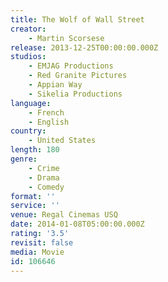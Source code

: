```yaml
---
title: The Wolf of Wall Street
creator:
    - Martin Scorsese
release: 2013-12-25T00:00:00.000Z
studios:
    - EMJAG Productions
    - Red Granite Pictures
    - Appian Way
    - Sikelia Productions
language:
    - French
    - English
country:
    - United States
length: 180
genre:
    - Crime
    - Drama
    - Comedy
format: ''
service: ''
venue: Regal Cinemas USQ
date: 2014-01-08T05:00:00.000Z
rating: '3.5'
revisit: false
media: Movie
id: 106646
---
```



